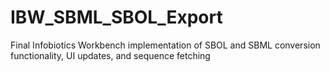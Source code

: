 # IBW_SBML_SBOL_Export
Final Infobiotics Workbench implementation of SBOL and SBML conversion functionality, UI updates, and sequence fetching
